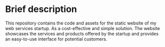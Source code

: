 # Brief description
This repository contains the code and assets for the static website of my web services startup. As a cost-effective and simple solution. The website showcases the services and products offered by the startup and provides an easy-to-use interface for potential customers.
